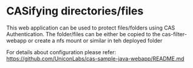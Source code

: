 #  CASifying directories/files

This web application can be used to protect files/folders using CAS Authentication.
The folder/files can be either be copied to the cas-filter-webapp or create a nfs mount or similar in teh deployed folder

For details about configuration please refer:  https://github.com/UniconLabs/cas-sample-java-webapp/README.md




